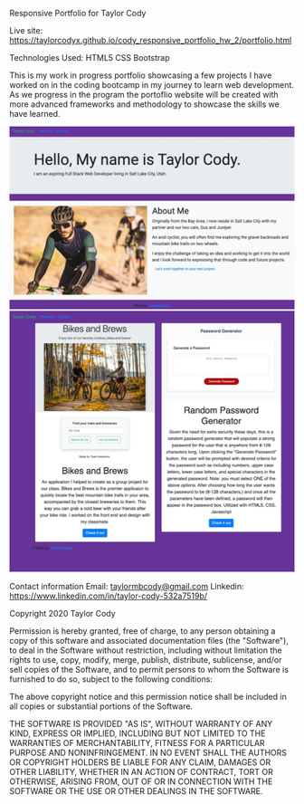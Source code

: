Responsive Portfolio for Taylor Cody 

Live site: https://taylorcodyx.github.io/cody_responsive_portfolio_hw_2/portfolio.html

Technologies Used:
    HTML5
    CSS
    Bootstrap

This is my work in progress portfolio showcasing a few projects I have worked on in the coding bootcamp in my journey to learn web development. As we progress in the program the portoflio website will be created with more advanced frameworks and methodology to showcase the skills we have learned. 


<img src="Assets/Images/portoflio_screenshot.jpg">

<img src="Assets/project_screenshot.jpg">



Contact information
    Email: taylormbcody@gmail.com
    Linkedin: https://www.linkedin.com/in/taylor-cody-532a7519b/


Copyright 2020 Taylor Cody

Permission is hereby granted, free of charge, to any person obtaining a copy of this software and associated documentation files (the "Software"), to deal in the Software without restriction, including without limitation the rights to use, copy, modify, merge, publish, distribute, sublicense, and/or sell copies of the Software, and to permit persons to whom the Software is furnished to do so, subject to the following conditions:

The above copyright notice and this permission notice shall be included in all copies or substantial portions of the Software.

THE SOFTWARE IS PROVIDED "AS IS", WITHOUT WARRANTY OF ANY KIND, EXPRESS OR IMPLIED, INCLUDING BUT NOT LIMITED TO THE WARRANTIES OF MERCHANTABILITY, FITNESS FOR A PARTICULAR PURPOSE AND NONINFRINGEMENT. IN NO EVENT SHALL THE AUTHORS OR COPYRIGHT HOLDERS BE LIABLE FOR ANY CLAIM, DAMAGES OR OTHER LIABILITY, WHETHER IN AN ACTION OF CONTRACT, TORT OR OTHERWISE, ARISING FROM, OUT OF OR IN CONNECTION WITH THE SOFTWARE OR THE USE OR OTHER DEALINGS IN THE SOFTWARE.